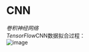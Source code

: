 # CNN
*卷积神经网络*  
*TensorFlow*CNN数据拟合过程：  
![image](https://github.com/huangzy97/lib/blob/master/picture.gif)
